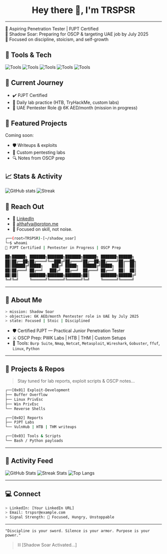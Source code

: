 <h1 align="center">Hey there 👋, I'm TRSPSR</h1>

---

🎯 Aspiring Penetration Tester | PJPT Certified  
🔐 Shadow Soar: Preparing for OSCP & targeting UAE job by July 2025  
🧠 Focused on discipline, stoicism, and self-growth

## 🧰 Tools & Tech
![Tools](https://img.shields.io/badge/Tools-Burp--Suite-blueviolet) ![Tools](https://img.shields.io/badge/Nmap-informational) ![Tools](https://img.shields.io/badge/Metasploit-critical) ![Tools](https://img.shields.io/badge/Netcat-lightgrey) ![Tools](https://img.shields.io/badge/Linux-333333?style=flat&logo=linux)

## 🚀 Current Journey
- ✔️ PJPT Certified
- 🔄 Daily lab practice (HTB, TryHackMe, custom labs)
- 🎯 UAE Pentester Role @ 6K AED/month (mission in progress)

## 📌 Featured Projects
Coming soon:
- 🛡️ Writeups & exploits
- 🧪 Custom pentesting labs
- 🔍 Notes from OSCP prep

## 📈 Stats & Activity
![GitHub stats](https://github-readme-stats.vercel.app/api?username=TRSPSR&show_icons=true&theme=radical)
![Streak](https://streak-stats.demolab.com?user=TRSPSR&theme=dark)

## 🔗 Reach Out
- 💼 [LinkedIn](#)
- 📧 althafva@proton.me
- 🧠 Focused on skill, not noise.



```bash
┌──(root💀TRSPSR)-[~/shadow_soar]
└─$ whoami
🔐 PJPT Certified | Pentester in Progress | OSCP Prep
```

```txt
██╗██████╗ ███████╗███████╗███████╗██████╗ ███████╗██████╗ 
██║██╔══██╗██╔════╝╚══███╔╝██╔════╝██╔══██╗██╔════╝██╔══██╗
██║██████╔╝█████╗    ███╔╝ █████╗  ██████╔╝█████╗  ██║  ██║
██║██╔═══╝ ██╔══╝   ███╔╝  ██╔══╝  ██╔═══╝ ██╔══╝  ██║  ██║
██║██║     ███████╗███████╗███████╗██║     ███████╗██████╔╝
╚═╝╚═╝     ╚══════╝╚══════╝╚══════╝╚═╝     ╚══════╝╚═════╝ 
```

---

## 🧠 About Me

```bash
> mission: Shadow Soar
> objective: 6K AED/month Pentester role in UAE by July 2025
> state: Focused | Stoic | Disciplined
```

- 🛡️ Certified PJPT — Practical Junior Penetration Tester  
- ⚔️ OSCP Prep: PWK Labs | HTB | THM | Custom Setups  
- 🧨 Tools: `Burp Suite`, `Nmap`, `Netcat`, `Metasploit`, `Wireshark`, `Gobuster`, `ffuf`, `Linux`, `Python`

---

## 🧪 Projects & Repos
> Stay tuned for lab reports, exploit scripts & OSCP notes...

```bash
┌──[0x01] Exploit-Development
├── Buffer Overflow
├── Linux PrivEsc
├── Win PrivEsc
└── Reverse Shells

┌──[0x02] Reports
├── PJPT Labs
└── VulnHub | HTB | THM writeups

┌──[0x03] Tools & Scripts
└── Bash / Python payloads
```

---

## 📡 Activity Feed

![GitHub Stats](https://github-readme-stats.vercel.app/api?username=TRSPSR&show_icons=true&theme=tokyonight&hide_border=true)
![Streak Stats](https://streak-stats.demolab.com?user=TRSPSR&theme=matrix&hide_border=true)
![Top Langs](https://github-readme-stats.vercel.app/api/top-langs/?username=TRSPSR&layout=compact&theme=algolia)

---

## 💻 Connect

```bash
> LinkedIn: [Your LinkedIn URL]
> Email: trspsr@example.com
> Signal Strength: 📶 Focused, Hungry, Unstoppable
```

---

```
"Discipline is your sword. Silence is your armor. Purpose is your power."
```

> ⛓️ [Shadow Soar Activated...]

